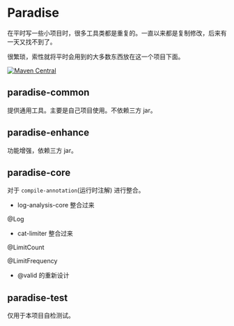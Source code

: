 # Paradise

在平时写一些小项目时，很多工具类都是重复的。一直以来都是复制修改，后来有一天又找不到了。

很繁琐，索性就将平时会用到的大多数东西放在这一个项目下面。

[![Maven Central](https://maven-badges.herokuapp.com/maven-central/com.github.houbb/paradise/badge.svg)](http://mvnrepository.com/artifact/com.github.houbb/paradise)

## paradise-common 

提供通用工具。主要是自己项目使用。不依赖三方 jar。

## paradise-enhance

功能增强，依赖三方 jar。

## paradise-core

对于 `compile-annotation`(运行时注解) 进行整合。

- log-analysis-core 整合过来

@Log

- cat-limiter 整合过来

@LimitCount

@LimitFrequency

- @valid 的重新设计

## paradise-test

仅用于本项目自检测试。





